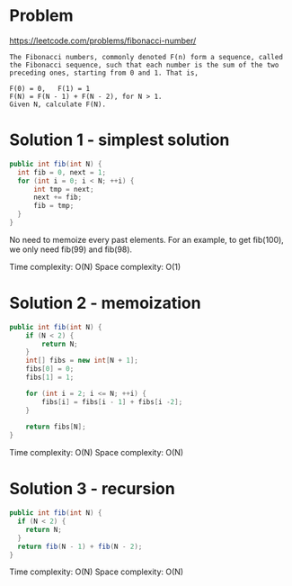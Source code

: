 # Problem
https://leetcode.com/problems/fibonacci-number/

``` 
The Fibonacci numbers, commonly denoted F(n) form a sequence, called the Fibonacci sequence, such that each number is the sum of the two preceding ones, starting from 0 and 1. That is,

F(0) = 0,   F(1) = 1
F(N) = F(N - 1) + F(N - 2), for N > 1.
Given N, calculate F(N).
```

# Solution 1 - simplest solution
```java
public int fib(int N) {
  int fib = 0, next = 1;
  for (int i = 0; i < N; ++i) {
      int tmp = next;
      next += fib;
      fib = tmp;
  }
}
```

No need to memoize every past elements. For an example, to get fib(100), we only need fib(99) and fib(98).

Time complexity: O(N)
Space complexity: O(1)


# Solution 2 - memoization
```java
public int fib(int N) {
    if (N < 2) {
        return N;
    }
    int[] fibs = new int[N + 1];
    fibs[0] = 0;
    fibs[1] = 1;

    for (int i = 2; i <= N; ++i) {
        fibs[i] = fibs[i - 1] + fibs[i -2];
    }
    
    return fibs[N];
}
```
Time complexity: O(N)
Space complexity: O(N)

# Solution 3 - recursion
```java
public int fib(int N) {
  if (N < 2) {
    return N;
  }
  return fib(N - 1) + fib(N - 2);
}
```
Time complexity: O(N)
Space complexity: O(N)

